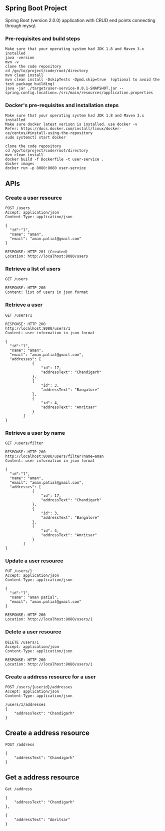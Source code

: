 ## Spring Boot Project
Spring Boot (version 2.0.0) application with CRUD end points connecting through mysql.

### Pre-requisites and build steps
```
Make sure that your operating system had JDK 1.8 and Maven 3.x installed
java -version
mvn -v
clone the code repository
cd /go/to/project/code/root/directory
mvn clean install
mvn clean install -DskipTests -Dpmd.skip=true  (optional to avoid the test package building)
java -jar ./target/user-service-0.0.1-SNAPSHOT.jar --spring.config.location=./src/main/resources/application.properties
```
###  Docker's pre-requisites and installation steps
```
Make sure that your operating system had JDK 1.8 and Maven 3.x installed
Make sure docker latest verison is installed. use docker -v
Refer: https://docs.docker.com/install/linux/docker-ce/centos/#install-using-the-repository
sudo systemctl start docker

clone the code repository
cd /go/to/project/code/root/directory
mvn clean install
docker build -f Dockerfile -t user-service .
docker images 
docker run -p 8080:8080 user-service
```

## APIs

### Create a user resource
```
POST /users
Accept: application/json
Content-Type: application/json

{
  "id":"1",
  "name": "aman",
  "email": "aman.patial@gmail.com"
}

RESPONSE: HTTP 201 (Created)
Location: http://localhost:8080/users
```

### Retrieve a list of users
```
GET /users

RESPONSE: HTTP 200
Content: list of users in json format
```

### Retrieve a user
```
GET /users/1

RESPONSE: HTTP 200
http://localhost:8080/users/1
Content: user information in json format

{
  "id":"1",
  "name": "aman",
  "email": "aman.patial@gmail.com",
  "addresses": [
            {
                "id": 17,
                "addressText": "Chandigarh"
            },
            {
                "id": 3,
                "addressText": "Bangalore"
            },
            {
                "id": 4,
                "addressText": "Amritsar"
            }
        ]
}
```
### Retrieve a user by name
```
GET /users/filter

RESPONSE: HTTP 200
http://localhost:8080/users/filter?name=aman
Content: user information in json format

{
  "id":"1",
  "name": "aman",
  "email": "aman.patial@gmail.com",
  "addresses": [
            {
                "id": 17,
                "addressText": "Chandigarh"
            },
            {
                "id": 3,
                "addressText": "Bangalore"
            },
            {
                "id": 4,
                "addressText": "Amritsar"
            }
        ]
}
```

### Update a user resource
```
PUT /users/1
Accept: application/json
Content-Type: application/json

{
  "id":"1",
  "name": "aman patial",
  "email": "aman.patial@gmail.com"
}

RESPONSE: HTTP 200
Location: http://localhost:8080/users/1
```

### Delete a user resource
```
DELETE /users/1
Accept: application/json
Content-Type: application/json

RESPONSE: HTTP 200
Location: http://localhost:8080/users/1
```

### Create a address resource for a user
```
POST /users/{userid}/addresses
Accept: application/json
Content-Type: application/json

/users/1/addresses
{
    "addressText": "Chandigarh"
}
```
## Create a address resource
```
POST /address

{
    "addressText": "Chandigarh"
}

```

## Get a address resource
```
Get /address

{
    "addressText": "Chandigarh"
},

{
    "addressText": "Amritsar"
}

```